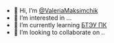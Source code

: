 - 👋 Hi, I’m [@ValeriaMaksimchik](https://www.instagram.com/littlemouse2302/)
- 👀 I’m interested in ...
- 🌱 I’m currently learning [БТЭУ ПК](http://www.i-bteu.by/)
- 💞️ I’m looking to collaborate on ..


<!---
ValeriaMaksimchik/ValeriaMaksimchik is a ✨ special ✨ repository because its `README.md` (this file) appears on your GitHub profile.
You can click the Preview link to take a look at your changes.
--->
